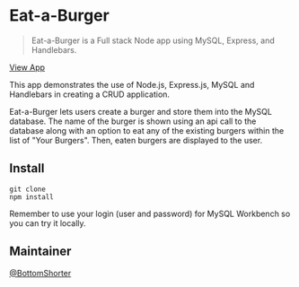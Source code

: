 # Eat-a-Burger

> Eat-a-Burger is a Full stack Node app using MySQL, Express, and Handlebars.

[View App](https://stormy-journey-95407.herokuapp.com/)

This app demonstrates the use of Node.js, Express.js, MySQL and Handlebars in creating a CRUD application. 

Eat-a-Burger lets users create a burger and store them into the MySQL database.  The name of the burger is shown using an api call to the database along with an option to eat any of the existing burgers within the list of "Your Burgers". Then, eaten burgers are displayed to the user.

## Install

```
git clone
npm install
```

Remember to use your login (user and password) for MySQL Workbench so you can try it locally.

## Maintainer

[@BottomShorter](https://github.com/bottomshorter)
